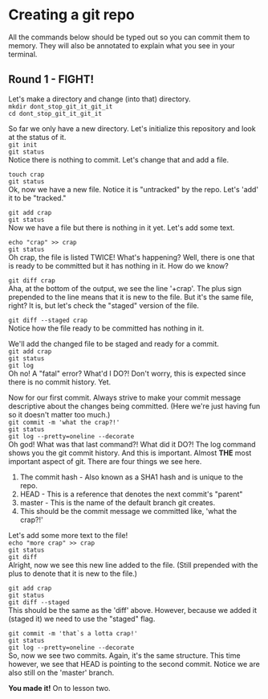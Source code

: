 Creating a git repo
===
All the commands below should be typed out so you can commit them to memory.
They will also be annotated to explain what you see in your terminal.


Round 1 - FIGHT!
---
Let's make a directory and change (into that) directory.  
`mkdir dont_stop_git_it_git_it`  
`cd dont_stop_git_it_git_it`

So far we only have a new directory.
Let's initialize this repository and look at the status of it.  
`git init`  
`git status`  
Notice there is nothing to commit.  Let's change that and add a file.


`touch crap`  
`git status`  
Ok, now we have a new file.  Notice it is "untracked" by the repo.
Let's 'add' it to be "tracked."


`git add crap`  
`git status`  
Now we have a file but there is nothing in it yet. Let's add some text.

`echo "crap" >> crap`  
`git status`  
Oh crap, the file is listed TWICE!  What's happening?
Well, there is one that is ready to be committed but it has nothing in it.
How do we know?

`git diff crap`  
Aha, at the bottom of the output, we see the line '+crap'.
The plus sign prepended to the line means that it is new to the file.
But it's the same file, right?
It is, but let's check the "staged" version of the file.

`git diff --staged crap`  
Notice how the file ready to be committed has nothing in it.

We'll add the changed file to be staged and ready for a commit.  
`git add crap`  
`git status`  
`git log`  
Oh no! A "fatal" error? What'd I DO?! Don't worry, this is expected since there is no commit history. Yet.

Now for our first commit.
Always strive to make your commit message descriptive about the changes being committed.
(Here we're just having fun so it doesn't matter too much.)  
`git commit -m 'what the crap?!'`  
`git status`  
`git log --pretty=oneline --decorate`  
Oh god! What was that last command?! What did it DO?!
The log command shows you the git commit history.  And this is important.
Almost **THE** most important aspect of git.
There are four things we see here.  
1. The commit hash - Also known as a SHA1 hash and is unique to the repo.  
2. HEAD - This is a reference that denotes the next commit's "parent"  
3. master - This is the name of the default branch git creates.  
4. This should be the commit message we committed like, 'what the crap?!'  

Let's add some more text to the file!  
`echo "more crap" >> crap`  
`git status`  
`git diff`  
Alright, now we see this new line added to the file.
(Still prepended with the plus to denote that it is new to the file.)

`git add crap`  
`git status`  
`git diff --staged`  
This should be the same as the 'diff' above.
However, because we added it (staged it) we need to use the "staged" flag.

```git commit -m 'that`s a lotta crap!'```  
`git status`  
`git log --pretty=oneline --decorate`  
So, now we see two commits.  Again, it's the same structure.
This time however, we see that HEAD is pointing to the second commit.
Notice we are also still on the 'master' branch.

**You made it!**
On to lesson two.
